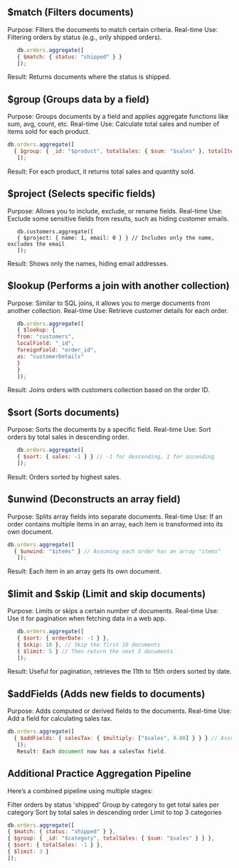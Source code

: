 ## $match (Filters documents)
   Purpose: Filters the documents to match certain criteria.
   Real-time Use: Filtering orders by status (e.g., only shipped orders).
```js  
   db.orders.aggregate([
   { $match: { status: "shipped" } }
   ]);
```
   Result: Returns documents where the status is shipped.
## $group (Groups data by a field)
Purpose: Groups documents by a field and applies aggregate functions like sum, avg, count, etc.
Real-time Use: Calculate total sales and number of items sold for each product.
```js
db.orders.aggregate([
  { $group: { _id: "$product", totalSales: { $sum: "$sales" }, totalItems: { $sum: "$quantity" } } }
   ]);
```
   Result: For each product, it returns total sales and quantity sold.
## $project (Selects specific fields)
   Purpose: Allows you to include, exclude, or rename fields.
   Real-time Use: Exclude some sensitive fields from results, such as hiding customer emails.
```jss
   db.customers.aggregate([
   { $project: { name: 1, email: 0 } } // Includes only the name, excludes the email
   ]);
```
   Result: Shows only the names, hiding email addresses.
## $lookup (Performs a join with another collection)
   Purpose: Similar to SQL joins, it allows you to merge documents from another collection.
   Real-time Use: Retrieve customer details for each order.
```js
   db.orders.aggregate([
   { $lookup: {
   from: "customers",
   localField: "_id",
   foreignField: "order_id",
   as: "customerDetails"
   }
   }
   ]);
```
   Result: Joins orders with customers collection based on the order ID.
## $sort (Sorts documents)
   Purpose: Sorts the documents by a specific field.
   Real-time Use: Sort orders by total sales in descending order.
```js  
   db.orders.aggregate([
   { $sort: { sales: -1 } } // -1 for descending, 1 for ascending
   ]);
```
   Result: Orders sorted by highest sales.
## $unwind (Deconstructs an array field)
Purpose: Splits array fields into separate documents.
Real-time Use: If an order contains multiple items in an array, each item is transformed into its own document.
 
```js
db.orders.aggregate([
  { $unwind: "$items" } // Assuming each order has an array "items"
   ]);
```
   Result: Each item in an array gets its own document.
## $limit and $skip (Limit and skip documents)
   Purpose: Limits or skips a certain number of documents.
   Real-time Use: Use it for pagination when fetching data in a web app.
    
```js
   db.orders.aggregate([
   { $sort: { orderDate: -1 } },
   { $skip: 10 }, // Skip the first 10 documents
   { $limit: 5 } // Then return the next 5 documents
   ]);
```
   Result: Useful for pagination, retrieves the 11th to 15th orders sorted by date.
## $addFields (Adds new fields to documents)
Purpose: Adds computed or derived fields to the documents.
Real-time Use: Add a field for calculating sales tax.
 
```js
db.orders.aggregate([
  { $addFields: { salesTax: { $multiply: ["$sales", 0.08] } } } // Assuming 8% tax rate
   ]);
   Result: Each document now has a salesTax field.
```

## Additional Practice Aggregation Pipeline
Here’s a combined pipeline using multiple stages:

Filter orders by status 'shipped'
Group by category to get total sales per category
Sort by total sales in descending order
Limit to top 3 categories
 
```js
db.orders.aggregate([
{ $match: { status: "shipped" } },
{ $group: { _id: "$category", totalSales: { $sum: "$sales" } } },
{ $sort: { totalSales: -1 } },
{ $limit: 3 }
]);
